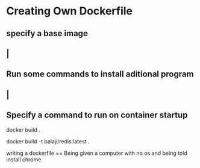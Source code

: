 # Creating Own Dockerfile

## specify a base image 
##        |
## Run some commands to install aditional program 
##        |
## Specify a command to run on container startup


docker build .

docker build -t balaji/redis:latest .

writing a dockerfile == Being given a computer with no os and being told install chrome